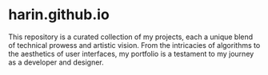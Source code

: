 # harin.github.io
This repository is a curated collection of my projects, each a unique blend of technical prowess and artistic vision. From the intricacies of algorithms to the aesthetics of user interfaces, my portfolio is a testament to my journey as a developer and designer.
